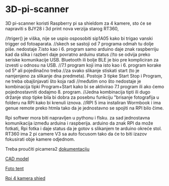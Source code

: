 # 3D-pi-scanner
3D pi-scanner koristi Raspberry pi sa shieldom za 4 kamere, sto će se napraviti s BJY28 i 3d print nova verzija starog RT360, 

//triger() je viška, nije se uspio osposobiti sip1A05 kako bi trigao vanski trigger od fotoaparata.
//skech se sastoji od 7 programa odmah tu dolje piše. nedostaje 7.isto kao i 6. program samo arduino daje znak raspberriju kad da slika i razberi daje povratno arduinu status
//to se odvija preko seriske komunikacije USB. Bluetooth ili bolje BLE je bio pre kompliciran za izvesti u odnosu na USB.
//7.1 program koji ima isto kao i 6. program korake od 5° ali pojedinačno treba
//za svako slikanje stiskati start (to je namjenjeno za slikanje dna predmeta). Postoje 3 tipke Start Stop i Program, ne treba obajšnjavati što koja radi
//međutim ono što nedostaje je kombinacija tipki Program+Start kako bi se aktivirao 7.1 program ili ako ćemo pojednostavniti dodajmo 8. program.
//Jedna kombinacija tipti ili dugo držanje stop tipke bila bi dobra za posebnu funkciju "brisanje fotografija u folderu na RPI kako bi krenuli iznova.
//RPI 5 ima instaliran Wormbook i ima genue remote preko htmla tako da je jednostavno se spojiti na RPI bilo čime.

Rpi softwer mora biti napravljen u pythonu i flsku.
za sad jednostavna komunikacija između arduina i raspberija. arduino da znak RPI da može fotkati, Rpi fotka i daje status da je gotov s slikanjem te arduino okreće stol.
RT360 ima 2 pi camere V3 sa auto focusom tako da će to biti izazov fokusirati obje kamere odjednom.

Treba proučiti picamera2 [dokumentaciju](https://datasheets.raspberrypi.com/camera/picamera2-manual.pdf)

[CAD model](https://cad.onshape.com/documents/63ecde2190418fba67f2fb9b/w/8bdd8ba014811db917c3541b/e/cbe620df5bb5ad7eb854756c)

[Foto tent](https://vi.aliexpress.com/item/1005003505429319.html?spm=a2g0o.detail.pcDetailTopMoreOtherSeller.3.49e64n2j4n2js5&gps-id=pcDetailTopMoreOtherSeller&scm=1007.40000.327270.0&scm_id=1007.40000.327270.0&scm-url=1007.40000.327270.0&pvid=6ccd668d-0e58-4e03-be44-67a425d32d8d&_t=gps-id:pcDetailTopMoreOtherSeller,scm-url:1007.40000.327270.0,pvid:6ccd668d-0e58-4e03-be44-67a425d32d8d,tpp_buckets:668%232846%238116%232002&pdp_npi=4%40dis%21EUR%2160.44%2135.06%21%21%2160.44%2135.06%21%40211b876717273869961245081e9477%2112000036979653322%21rec%21HR%212778110335%21XZ&utparam-url=scene%3ApcDetailTopMoreOtherSeller%7Cquery_from%3A)

[Rpi 4 kamera shied](https://www.arducam.com/multi-camera-adapter-module-raspberry-pi/)

